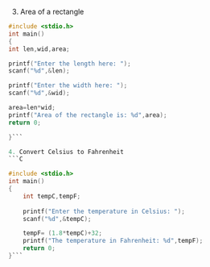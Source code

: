 3. Area of a rectangle

```C
#include <stdio.h>
int main()
{
int len,wid,area;

printf("Enter the length here: ");
scanf("%d",&len);

printf("Enter the width here: ");
scanf("%d",&wid);

area=len*wid;
printf("Area of the rectangle is: %d",area);
return 0;

}```

4. Convert Celsius to Fahrenheit
```C

#include <stdio.h>
int main()
{
    int tempC,tempF;
    
    printf("Enter the temperature in Celsius: ");
    scanf("%d",&tempC);

    tempF= (1.8*tempC)+32;
    printf("The temperature in Fahrenheit: %d",tempF);
    return 0;
}```

